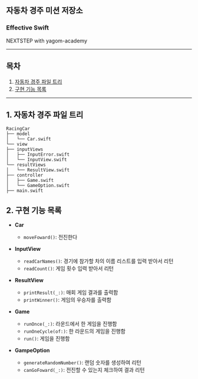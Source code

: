 ## 자동차 경주 미션 저장소
### Effective Swift
NEXTSTEP with yagom-academy


---
## 목차
1. [자동차 경주 파일 트리](#1-자동차-경주-파일-트리)
2. [구현 기능 목록](#2-구현-기능-목록)
---

## 1. 자동차 경주 파일 트리
```
RacingCar  
├── model  
│   └── Car.swift  
└── view  
├── inputViews  
│   ├── InputError.swift  
│   └── InputView.swift  
└── resultViews  
│   └── ResultView.swift  
├── controller  
│   ├── Game.swift  
│   └── GameOption.swift  
├── main.swift
```


## 2. 구현 기능 목록
- **Car**
  - `moveFoward()`: 전진한다


- **InputView**
  - `readCarNames()`: 경기에 참가할 차의 이름 리스트를 입력 받아서 리턴
  - `readCount()`: 게임 횟수 입력 받아서 리턴


- **ResultView**
  - `printResult(_:)`: 매회 게임 결과를 출력함
  - `printWinner()`: 게임의 우승자를 출력함


- **Game**
  - `runOnce(_:)`: 라운드에서 한 게임을 진행함
  - `runOneCycle(of:)`: 한 라운드의 게임을 진행함 
  - `run()`: 게임을 진행함


- **GampeOption**
  - `generateRandomNumber()`: 랜덤 숫자를 생성하여 리턴
  - `canGoFoward(_:)`: 전진할 수 있는지 체크하여 결과 리턴